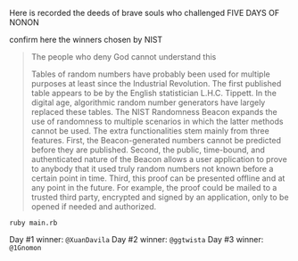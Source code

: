 Here is recorded the deeds of brave souls who challenged FIVE DAYS OF NONON

confirm here the winners chosen by NIST

> The people who deny God cannot understand this
>
> Tables of random numbers have probably been used for multiple purposes at least since the Industrial Revolution. 
> The first published table appears to be by the English statistician L.H.C. Tippett. In the digital age, algorithmic random number generators have largely replaced these tables. 
> The NIST Randomness Beacon expands the use of randomness to multiple scenarios in which the latter methods cannot be used. 
> The extra functionalities stem mainly from three features. First, the Beacon-generated numbers cannot be predicted before they are published. 
> Second, the public, time-bound, and authenticated nature of the Beacon allows a user application to prove to anybody that it used truly random numbers not known before a certain point in time. 
> Third, this proof can be presented offline and at any point in the future. 
> For example, the proof could be mailed to a trusted third party, encrypted and signed by an application, only to be opened if needed and authorized.

```ruby main.rb```

Day #1 winner: ```@XuanDavila```
Day #2 winner: ```@ggtwista```
Day #3 winner: ```@1Gnomon```
